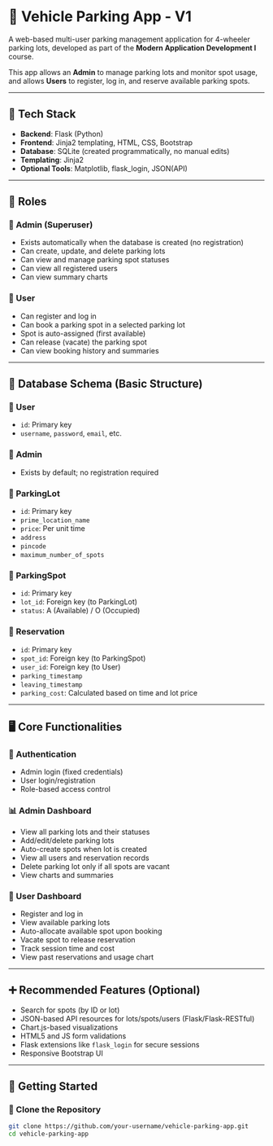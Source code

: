 # 🚗 Vehicle Parking App - V1

A web-based multi-user parking management application for 4-wheeler parking lots, developed as part of the **Modern Application Development I** course.

This app allows an **Admin** to manage parking lots and monitor spot usage, and allows **Users** to register, log in, and reserve available parking spots.

---

## 🔧 Tech Stack

- **Backend**: Flask (Python)
- **Frontend**: Jinja2 templating, HTML, CSS, Bootstrap
- **Database**: SQLite (created programmatically, no manual edits)
- **Templating**: Jinja2
- **Optional Tools**: Matplotlib, flask_login, JSON(API)

---

## 👥 Roles

### 👑 Admin (Superuser)

- Exists automatically when the database is created (no registration)
- Can create, update, and delete parking lots
- Can view and manage parking spot statuses
- Can view all registered users
- Can view summary charts

### 🙋 User

- Can register and log in
- Can book a parking spot in a selected parking lot
- Spot is auto-assigned (first available)
- Can release (vacate) the parking spot
- Can view booking history and summaries

---

## 🧱 Database Schema (Basic Structure)

### 🔹 User

- `id`: Primary key
- `username`, `password`, `email`, etc.

### 🔹 Admin

- Exists by default; no registration required

### 🔹 ParkingLot

- `id`: Primary key
- `prime_location_name`
- `price`: Per unit time
- `address`
- `pincode`
- `maximum_number_of_spots`

### 🔹 ParkingSpot

- `id`: Primary key
- `lot_id`: Foreign key (to ParkingLot)
- `status`: A (Available) / O (Occupied)

### 🔹 Reservation

- `id`: Primary key
- `spot_id`: Foreign key (to ParkingSpot)
- `user_id`: Foreign key (to User)
- `parking_timestamp`
- `leaving_timestamp`
- `parking_cost`: Calculated based on time and lot price

---

## 🖥️ Core Functionalities

### 🔐 Authentication

- Admin login (fixed credentials)
- User login/registration
- Role-based access control

### 📊 Admin Dashboard

- View all parking lots and their statuses
- Add/edit/delete parking lots
- Auto-create spots when lot is created
- View all users and reservation records
- Delete parking lot only if all spots are vacant
- View charts and summaries

### 🚙 User Dashboard

- Register and log in
- View available parking lots
- Auto-allocate available spot upon booking
- Vacate spot to release reservation
- Track session time and cost
- View past reservations and usage chart

---

## ➕ Recommended Features (Optional)

- Search for spots (by ID or lot)
- JSON-based API resources for lots/spots/users (Flask/Flask-RESTful)
- Chart.js-based visualizations
- HTML5 and JS form validations
- Flask extensions like `flask_login` for secure sessions
- Responsive Bootstrap UI

---

## 🚀 Getting Started

### 🔹 Clone the Repository

```bash
git clone https://github.com/your-username/vehicle-parking-app.git
cd vehicle-parking-app
